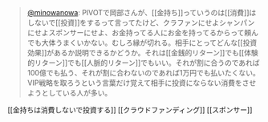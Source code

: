 
> [@minowanowa](https://twitter.com/minowanowa/status/1688002872607461376): PIVOTで岡部さんが、[[金持ち]]っていうのは[[消費]]はしないで[[投資]]をするって言ってたけど、クラファンにせよシャンパンにせよスポンサーにせよ、お金持ってる人にお金を持ってるからって頼んでも大体うまくいかない。むしろ縁が切れる。相手にとってどんな[[投資効果]]があるか説明できるかどうか。それは[[金銭的リターン]]でも[[体験的リターン]]でも[[人脈的リターン]]でもいい。それが割に合うのであれば100億でも払う、それが割に合わないのであれば1万円でも払いたくない。VIP戦略を取ろうという言葉だけ覚えて相手に投資にならない消費をさせようとしている人が多い。


[[金持ちは消費しないで投資する]]
[[クラウドファンディング]]
[[スポンサー]]
